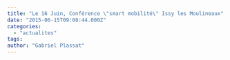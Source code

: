 ```yaml
---
title: "Le 16 Juin, Conférence \"smart mobilité\" Issy les Moulineaux"
date: "2015-06-15T09:08:44.000Z"
categories: 
  - "actualites"
tags: 
author: "Gabriel Plassat"
---
```



